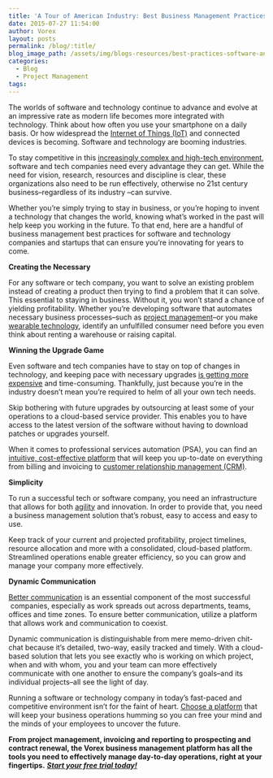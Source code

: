 ```yaml
---
title: 'A Tour of American Industry: Best Business Management Practices for Software and Technology'
date: 2015-07-27 11:54:00
author: Vorex
layout: posts
permalink: /blog/:title/
blog_image_path: /assets/img/blogs-resources/best-practices-software-and-technology.jpg
categories:
  - Blog
  - Project Management
tags:  
---
```



The worlds of software and technology continue to advance and evolve at an impressive rate as modern life becomes more integrated with technology. Think about how often you use your smartphone on a daily basis. Or how widespread the [Internet of Things (IoT)](http://www.wired.com/2014/11/the-internet-of-things-bigger/) and connected devices is becoming. Software and technology are booming industries.

To stay competitive in this [increasingly complex and high-tech environment](https://hbr.org/1997/05/technology-integration-turning-great-research-into-great-products), software and tech companies need every advantage they can get. While the need for vision, research, resources and discipline is clear, these organizations also need to be run effectively, otherwise no 21st century business–regardless of its industry –can survive.

Whether you’re simply trying to stay in business, or you’re hoping to invent a technology that changes the world, knowing what’s worked in the past will help keep you working in the future. To that end, here are a handful of business management best practices for software and technology companies and startups that can ensure you’re innovating for years to come.

**Creating the Necessary**

For any software or tech company, you want to solve an existing problem instead of creating a product then trying to find a problem that it can solve. This essential to staying in business. Without it, you won’t stand a chance of yielding profitability. Whether you’re developing software that automates necessary business processes–such as [project management](http://www.vorex.com/product/online-project-management/)–or you make [wearable technology](http://www.businessinsider.com/wearable-tech-could-soon-reach-385m-people-2015-7), identify an unfulfilled consumer need before you even think about renting a warehouse or raising capital.

**Winning the Upgrade Game**

Even software and tech companies have to stay on top of changes in technology, and keeping pace with necessary upgrades [is getting more expensive](http://www.optimalnetworks.com/how-and-how-much-it-spending/) and time-consuming. Thankfully, just because you’re in the industry doesn’t mean you’re required to helm of all your own tech needs.

Skip bothering with future upgrades by outsourcing at least some of your operations to a cloud-based service provider. This enables you to have access to the latest version of the software without having to download patches or upgrades yourself.

When it comes to professional services automation (PSA), you can find an [intuitive, cost-effective platform](http://www.vorex.com/product/) that will keep you up-to-date on everything from billing and invoicing to [customer relationship management (CRM)](http://blog.hubspot.com/marketing/what-is-crm-ht).

**Simplicity**

To run a successful tech or software company, you need an infrastructure that allows for both [agility](http://www.entrepreneur.com/article/240705) and innovation. In order to provide that, you need a business management solution that’s robust, easy to access and easy to use.

Keep track of your current and projected profitability, project timelines, resource allocation and more with a consolidated, cloud-based platform. Streamlined operations enable greater efficiency, so you can grow and manage your company more effectively.

**Dynamic Communication**

[Better communication](http://blog.apterainc.com/theirs-but-to-do-and-die-why-a-lack-of-communication-will-lead-to-a-software-development-disaster) is an essential component of the most successful  companies, especially as work spreads out across departments, teams, offices and time zones. To ensure better communication, utilize a platform that allows work and communication to coexist.

Dynamic communication is distinguishable from mere memo-driven chit-chat because it’s detailed, two-way, easily tracked and timely. With a cloud-based solution that lets you see exactly who is working on which project, when and with whom, you and your team can more effectively communicate with one another to ensure the company’s goals–and its individual projects–all see the light of day.

Running a software or technology company in today’s fast-paced and competitive environment isn’t for the faint of heart. [Choose a platform](http://www.vorex.com/industries/software-technology/) that will keep your business operations humming so you can free your mind and the minds of your employees to uncover the future.

**From project management, invoicing and reporting to prospecting and contract renewal, the Vorex business management platform has all the tools you need to effectively manage day-to-day operations, right at your fingertips.** [***Start your free trial today!***](http://www.vorex.com/free-trial/)
